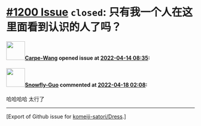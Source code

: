 # [\#1200 Issue](https://github.com/komeiji-satori/Dress/issues/1200) `closed`: 只有我一个人在这里面看到认识的人了吗？

#### <img src="https://avatars.githubusercontent.com/u/78642589?u=21ae4ede6afb342739e399cc5c10b74ebdad0f3c&v=4" width="50">[Carpe-Wang](https://github.com/Carpe-Wang) opened issue at [2022-04-14 08:35](https://github.com/komeiji-satori/Dress/issues/1200):



#### <img src="https://avatars.githubusercontent.com/u/79904577?u=162d68d4f89618e9caf503fdbbd71fc093266a54&v=4" width="50">[Snowfly-Guo](https://github.com/Snowfly-Guo) commented at [2022-04-18 02:08](https://github.com/komeiji-satori/Dress/issues/1200#issuecomment-1101024635):

哈哈哈哈 太行了


-------------------------------------------------------------------------------



[Export of Github issue for [komeiji-satori/Dress](https://github.com/komeiji-satori/Dress).]
